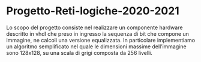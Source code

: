 # Progetto-Reti-logiche-2020-2021

Lo scopo del progetto consiste nel realizzare un componente hardware descritto in vhdl che preso in ingresso la sequenza di bit che compone un immagine, ne calcoli una versione equalizzata. In particolare implementiamo un algoritmo semplificato nel quale le dimensioni massime dell’immagine sono 128x128, su una scala di grigi composta da 256 livelli.
